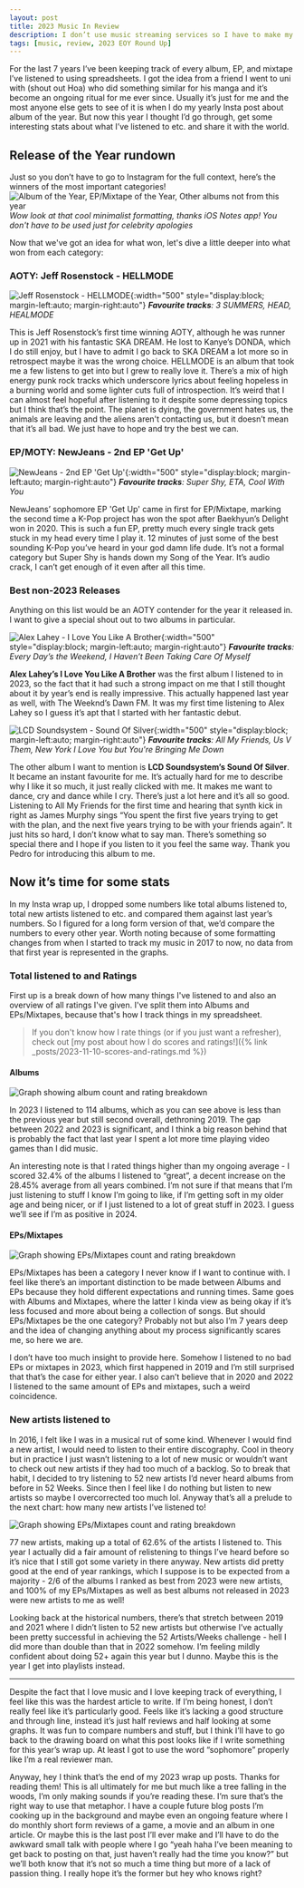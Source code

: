 ```yaml
---
layout: post
title: 2023 Music In Review
description: I don’t use music streaming services so I have to make my own Wrapped
tags: [music, review, 2023 EOY Round Up]
---
```


For the last 7 years I’ve been keeping track of every album, EP, and mixtape I’ve listened to using spreadsheets. I got the idea from a friend I went to uni with (shout out Hoa) who did something similar for his manga and it’s become an ongoing ritual for me ever since. Usually it’s just for me and the most anyone else gets to see of it is when I do my yearly Insta post about album of the year. But now this year I thought I’d go through, get some interesting stats about what I’ve listened to etc. and share it with the world. 

##  Release of the Year rundown
Just so you don’t have to go to Instagram for the full context, here’s the winners of the most important categories!
![Album of the Year, EP/Mixtape of the Year, Other albums not from this year](/public/images/2024-01/aoty/music-roundup.png)
*Wow look at that cool minimalist formatting, thanks iOS Notes app! You don't have to be used just for celebrity apologies*

Now that we've got an idea for what won, let's dive a little deeper into what won from each category:

### **AOTY:** Jeff Rosenstock - HELLMODE
![Jeff Rosenstock - HELLMODE](/public/images/2024-01/aoty/HELLMODE.jpg){:width="500" style="display:block; margin-left:auto; margin-right:auto"}
_**Favourite tracks**: 3 SUMMERS, HEAD, HEALMODE_

This is Jeff Rosenstock’s first time winning AOTY, although he was runner up in 2021 with his fantastic SKA DREAM. He lost to Kanye’s DONDA, which I do still enjoy, but I have to admit I go back to SKA DREAM a lot more so in retrospect maybe it was the wrong choice. HELLMODE is an album that took me a few listens to get into but I grew to really love it.  There’s a mix of high energy punk rock tracks which underscore lyrics about feeling hopeless in a burning world and some lighter cuts full of introspection. It’s weird that I can almost feel hopeful after listening to it despite some depressing topics but I think that’s the point. The planet is dying, the government hates us, the animals are leaving and the aliens aren't contacting us, but it doesn’t mean that it’s all bad. We just have to hope and try the best we can. 

### **EP/MOTY:**  NewJeans - 2nd EP 'Get Up'
![NewJeans - 2nd EP 'Get Up'](/public/images/2024-01/aoty/get-up.jpeg){:width="500" style="display:block; margin-left:auto; margin-right:auto"}
_**Favourite tracks**: Super Shy, ETA, Cool With You_

NewJeans’ sophomore EP 'Get Up' came in first for EP/Mixtape, marking the second time a K-Pop project has won the spot after Baekhyun’s Delight won in 2020. This is such a fun EP, pretty much every single track gets stuck in my head every time I play it. 12 minutes of just some of the best sounding K-Pop you’ve heard in your god damn life dude. It’s not a formal category but Super Shy is hands down my Song of the Year. It’s audio crack, I can’t get enough of it even after all this time. 

### Best non-2023 Releases 
Anything on this list would be an AOTY contender for the year it released in. I want to give a special shout out to two albums in particular.

![Alex Lahey - I Love You Like A Brother](/public/images/2024-01/aoty/alexlahey.jpg){:width="500" style="display:block; margin-left:auto; margin-right:auto"}
_**Favourite tracks**: Every Day’s the Weekend, I Haven’t Been Taking Care Of Myself_

**Alex Lahey’s I Love You Like A Brother** was the first album I listened to in 2023, so the fact that it had such a strong impact on me that I still thought about it by year’s end is really impressive. This actually happened last year as well, with The Weeknd’s Dawn FM.  It was my first time listening to Alex Lahey so I guess it’s apt that I started with her fantastic debut. 

![LCD Soundsystem - Sound Of Silver](/public/images/2024-01/aoty/soundofsilver.png){:width="500" style="display:block; margin-left:auto; margin-right:auto"}
_**Favourite tracks**: All My Friends, Us V Them, New York I Love You but You're Bringing Me Down_

The other album I want to mention is **LCD Soundsystem’s Sound Of Silver**. It became an instant favourite for me. It’s actually hard for me to describe why I like it so much, it just really clicked with me. It makes me want to dance, cry and dance while I cry. There’s just a lot here and it’s all so good. Listening to All My Friends for the first time and hearing that synth kick in right as James Murphy sings “You spent the first five years trying to get with the plan, and the next five years trying to be with your friends again”. It just hits so hard, I don’t know what to say man. There’s something so special there and I hope if you listen to it you feel the same way. Thank you Pedro for introducing this album to me.

## Now it’s time for some stats
In my Insta wrap up, I dropped some numbers like total albums listened to, total new artists listened to etc. and compared them against last year’s numbers. So I figured for a long form version of that, we’d compare the numbers to every other year. Worth noting because of some formatting changes from when I started to track my music in 2017 to now, no data from that first year is represented in the graphs.

### Total listened to and Ratings
First up is a break down of how many things I've listened to and also an overview of all ratings I've given. I've split them into Albums and EPs/Mixtapes, because that's how I track things in my spreadsheet.

>If you don't know how I rate things (or if you just want a refresher), check out [my post about how I do scores and ratings!]({% link _posts/2023-11-10-scores-and-ratings.md %})

#### Albums

![Graph showing album count and rating breakdown](/public/images/2024-01/aoty/album-graph.png)


In 2023 I listened to 114 albums, which as you can see above is less than the previous year but still second overall, dethroning 2019. The gap between 2022 and 2023 is significant, and I think a big reason behind that is probably the fact that last year I spent a lot more time playing video games than I did music. 

An interesting note is that I rated things higher than my ongoing average - I scored 32.4% of the albums I listened to “great”, a decent increase on the 28.45%  average from all years combined. I’m not sure if that means that I’m just listening to stuff I know I’m going to like, if I’m getting soft in my older age and being nicer, or if I just listened to a lot of great stuff in 2023. I guess we’ll see if I’m as positive in 2024.

#### EPs/Mixtapes

![Graph showing EPs/Mixtapes count and rating breakdown](/public/images/2024-01/aoty/ep-mixtape-graph.png)

EPs/Mixtapes has been a category I never know if I want to continue with. I feel like there’s an important distinction to be made between Albums and EPs because they hold different expectations and running times. Same goes with Albums and Mixtapes, where the latter I kinda view as being okay if it’s less focused and more about being a collection of songs. But should EPs/Mixtapes be the one category? Probably not but also I’m 7 years deep and the idea of changing anything about my process significantly scares me, so here we are.

I don’t have too much insight to provide here. Somehow I listened to no bad EPs or mixtapes in 2023, which first happened in 2019 and I’m still surprised that that’s the case for either year. I also can’t believe that in 2020 and 2022 I listened to the same amount of EPs and mixtapes, such a weird coincidence. 

### New artists listened to

In 2016, I felt like I was in a musical rut of some kind. Whenever I would find a new artist, I would need to listen to their entire discography. Cool in theory but in practice I just wasn’t listening to a lot of new music or wouldn’t want to check out new artists if they had too much of a backlog. So to break that habit, I decided to try listening to 52 new artists I’d never heard albums from before in 52 Weeks. Since then I feel like I do nothing but listen to new artists so maybe I overcorrected too much lol. Anyway that’s all a prelude to the next chart: how many new artists I’ve listened to!

![Graph showing EPs/Mixtapes count and rating breakdown](/public/images/2024-01/aoty/new-artists-graph.png)

77 new artists, making up a total of 62.6% of the artists I listened to. This year I actually did a fair amount of relistening to things I’ve heard before so it’s nice that I still got some variety in there anyway. New artists did pretty good at the end of year rankings, which I suppose is to be expected from a majority - 2/6 of the albums I ranked as best from 2023 were new artists, and 100% of my EPs/Mixtapes as well as best albums not released in 2023 were new artists to me as well! 

Looking back at the historical numbers, there’s that stretch between 2019 and 2021 where I didn’t listen to 52 new artists but otherwise I’ve actually been pretty successful in achieving the 52 Artists/Weeks challenge - hell I did more than double than that in 2022 somehow. I’m feeling mildly confident about doing 52+ again this year but I dunno. Maybe this is the year I get into playlists instead. 


<hr>

Despite the fact that I love music and I love keeping track of everything, I feel like this was the hardest article to write. If I’m being honest, I don’t really feel like it’s particularly good. Feels like it’s lacking a good structure and through line, instead it’s just half reviews and half looking at some graphs. It was fun to compare numbers and stuff, but I think I’ll have to go back to the drawing board on what this post looks like if I write something for this year’s wrap up. At least I got to use the word “sophomore” properly like I’m a real reviewer man. 

Anyway, hey I think that’s the end of my 2023 wrap up posts. Thanks for reading them! This is all ultimately for me but much like a tree falling in the woods, I’m only making sounds if you’re reading these. I’m sure that’s the right way to use that metaphor. I have a couple future blog posts I’m cooking up in the background and maybe even an ongoing feature where I do monthly short form reviews of a game, a movie and an album in one article. Or maybe this is the last post I’ll ever make and I’ll have to do the awkward small talk with people where I go “yeah haha I’ve been meaning to get back to posting on that, just haven’t really had the time you know?” but we’ll both know that it’s not so much a time thing but more of a lack of passion thing. I really hope it’s the former but hey who knows right? 